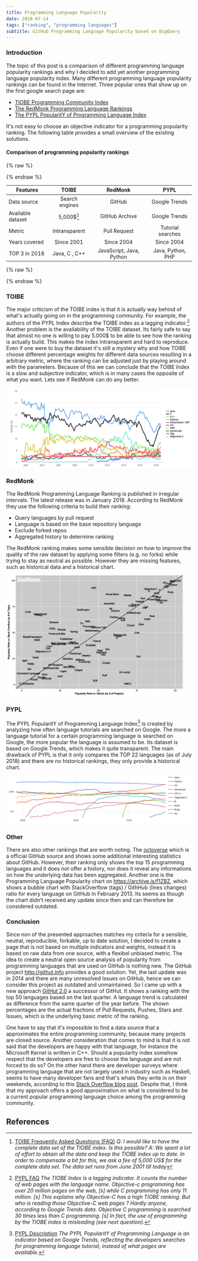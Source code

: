 ```yaml
---
title: Programming Language Popularity
date: 2018-07-14
tags: ["ranking", "programming languages"]
subtitle: GitHub Programming Language Popularity based on BigQuery
---
```


### Introduction

The topic of this post is a comparison of different programming language popularity rankings and why I decided to add yet another programming language popularity index. Many different programming language popularity rankings can be found in the Internet. Three popular ones that show up on the first google search page are:

* [TIOBE Programming Community Index](//tiobe.com/tiobe-index/)
* [The RedMonk Programming Language Rankings](//redmonk.com/sogrady/2016/07/20/language-rankings-6-16/)
* [The PYPL PopularitY of Programming Language Index](//pypl.github.io/PYPL.html)

It's not easy to choose an objective indicator for a programming popularity ranking. The following table provides a small overview of the existing solutions.

#### Comparison of programming popularity rankings

{% raw %}<div style="overflow-x:auto;">{% endraw %}

| Features           | TOIBE           | RedMonk                  | PYPL              |
| -------------      | :-------------: | :-------------:          | :-----:           |
| Data source        | Search engines  | GitHub                   | Google Trends     |
| Available dataset | 5,000$[^toibe]  | GitHub Archive           | Google Trends     |
| Metric             | Intransparent   | Pull Request             | Tutorial searches |
| Years covered      | Since 2001      | Since 2004               | Since 2004        |
| TOP 3 in 2018      | Java, C , C++   | JavaScript, Java, Python | Java, Python, PHP |

{% raw %}</div>{% endraw %}

### TOIBE
The major criticism of the TOIBE index is that it is actually way behind of what's actually going on in the programming community. For example, the authors of the PYPL Index describe the TOIBE index as a lagging indicator.[^pypldiff] Another problem is the availability of the TOIBE dataset. Its fairly safe to say that almost no one is willing to pay 5.000$ to be able to see how the ranking is actually build. This makes the index intransparent and hard to reproduce. Even if one were to buy the dataset it's still a mystery why and how TOIBE choose different percentage weights for different data sources resulting in a arbitrary metric, where the ranking can be adjusted just by playing around with the parameters. Because of this we can conclude that the TOIBE Index is a slow and subjective indicator, which is in many cases the opposite of what you want. Lets see if RedMonk can do any better.

<img src="/images/toibe.png" onclick="window.open(this.src)">

### RedMonk
The RedMonk Programming Language Ranking is published in irregular intervals. The latest release was in January 2018. According to RedMonk they use the following criteria to build their ranking:

* Query languages by pull request
* Language is based on the base repository language
* Exclude forked repos
* Aggregated history to determine ranking

The RedMonk ranking makes some sensible decision on how to improve the quality of the raw dataset by applying some filters (e.g. no forks) while trying to stay as neutral as possible. However they are missing features, such as historical data and a historical chart.

<img src="/images/redmonk.png" onclick="window.open(this.src)">

### PYPL
The PYPL PopularitY of Programming Language Index[^pypl] is created by analyzing how often language tutorials are searched on Google. The more a language tutorial for a certain programming language is searched on Google, the more popular the language is assumed to be. Its dataset is based on Google Trends, which makes it quite transparent. The main drawback of PYPL is that it only compares the TOP 22 languages (as of July 2018) and there are no historical rankings, they only provide a historical chart.

<img src="/images/pypl.png" onclick="window.open(this.src)">

### Other

There are also other rankings that are worth noting. The [octoverse](https://octoverse.github.com/) which is a official GitHub source and shows some additional interesting statistics about GitHub. However, their ranking only shows the top 15 programming languages and it does not offer a history, nor does it reveal any informations on how the underlying data has been aggregated. Another one is the Programming Language Popularity chart on https://archive.is/f1ZBZ, which shows a bubble chart with StackOverflow (tags) / GithHub (lines changes) ratio for every language on GitHub in February 2013. Its seems as though the chart didn't received any update since then and can therefore be considered outdated.

### Conclusion

Since non of the presented approaches matches my criteria for a sensible, neutral, reproducible, forkable, up to date solution, I decided to create a page that is not based on multiple indicators and weights, instead it is based on raw data from one source, with a flexibel unbiased metric. The idea to create a neutral open source analysis of popularity from programming languages that are used on GitHub is nothing new. The GitHub project http://githut.info provides a good solution. Yet, the last update was in 2014 and there are many unresolved Issues on GitHub, hence we can consider this project as outdated and unmaintained. So I came up with a new approach [GitHut 2.0](https://madnight.github.io/githut) a successor of GitHut. It shows a ranking with the top 50 languages based on the last quarter. A language trend is calculated as difference from the same quarter of the year before. The shown percentages are the actual fractions of Pull Requests, Pushes, Stars and Issues, which is the underlying basic metric of the ranking.

One have to say that it's impossible to find a data source that a approximates the entire programming community, because many projects are closed source. Another consideration that comes to mind is that it is not said that the developers are happy with that language, for instance the Microsoft Kernel is written in C++. Should a popularity index somehow respect that the developers are free to choose the language and are not forced to do so? On the other hand there are developer surveys where programming language that are not largely used in industry such as Haskell, seems to have many developer fans and that's whats they write in on their weekends, according to this [Stack Overflow blog post](https://stackoverfilow.blog/2017/02/07/what-programming-languages-weekends/). Despite that, I think that my approach offers a good approximation on what is considered to be a current popular programming language choice among the programming community.

## References
[^pypl]: [PYPL Description](http://pypl.github.io/PYPL.html)
*The PYPL PopularitY of Programming Language is an indicator based on Google Trends, reflecting the developers searches for programming language tutorial, instead of what pages are available.*
[^toibe]: [TOIBE Frequently Asked Questions (FAQ)](https://www.tiobe.com/tiobe-index/)
*Q: I would like to have the complete data set of the TIOBE index. Is this possible?*
*A: We spent a lot of effort to obtain all the data and keep the TIOBE index up to date. In order to compensate a bit for this, we ask a fee of 5,000 US$ for the complete data set. The data set runs from June 2001 till today*
[^pypldiff]: [PYPL FAQ](http://pypl.github.io/PYPL.html)
*The TIOBE Index is a lagging indicator. It counts the number of web pages with the language name. Objective-c programming has over 20 million pages on the web, [s] while C programming has only 11 million. [s] This explains why Objective-C has a high TIOBE ranking. But who is reading those Objective-C web pages ? Hardly anyone, according to Google Trends data. Objective C programming is searched 30 times less than C programming. [s] In fact, the use of programming by the TIOBE index is misleading (see next question).*


